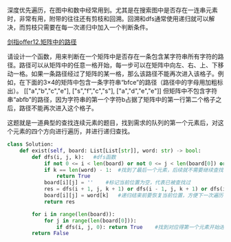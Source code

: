 深度优先遍历，在图中和数中经常用到。尤其是在搜索图中是否存在一连串元素时，非常有用，附带的往往还有剪枝和回溯。回溯和dfs通常使用递归就可以解决，而剪枝只需要在每一次递归中加入一个判断条件。

[剑指offer12.矩阵中的路径](https://leetcode-cn.com/problems/ju-zhen-zhong-de-lu-jing-lcof/)

请设计一个函数，用来判断在一个矩阵中是否存在一条包含某字符串所有字符的路径。路径可以从矩阵中的任意一格开始，每一步可以在矩阵中向左、右、上、下移动一格。如果一条路径经过了矩阵的某一格，那么该路径不能再次进入该格子。例如，在下面的3×4的矩阵中包含一条字符串“bfce”的路径（路径中的字母用加粗标出）。
[["a","b","c","e"],
["s","f","c","s"],
["a","d","e","e"]]
但矩阵中不包含字符串“abfb”的路径，因为字符串的第一个字符b占据了矩阵中的第一行第二个格子之后，路径不能再次进入这个格子。

这题就是一道典型的查找连续元素的题目，找到需求的队列的第一个元素后，对这个元素的四个方向进行遍历，并进行递归查找。
````python
class Solution:
    def exist(self, board: List[List[str]], word: str) -> bool:
        def dfs(i, j, k):   #dfs函数
            if not 0 <= i < len(board) or not 0 <= j < len(board[0]) or board[i][j] != word[k]: return False    #剪枝，当出界或者当前位置元素不是所需求得元素时，剪枝
            if k == len(word) - 1:  #找到了最后一个元素，后续就不需要继续查找，剪枝
                return True
            board[i][j] = ''    #标记当前位置为空，代表已被查找过
            res = dfs(i + 1, j, k + 1) or dfs(i - 1, j, k + 1) or dfs(i, j + 1, k + 1) or dfs(i, j - 1, k + 1)    #递归调用，遍历四个方向，如果有一个方向存在那就返回true，否则返回false
            board[i][j] = word[k]   #递归结束前要恢复当前位置，方便下一次遍历
            return res

        for i in range(len(board)):
            for j in range(len(board[0])):
                if dfs(i, j, 0): return True    #找到对应得第一个元素开始进行dfs
        return False
````
